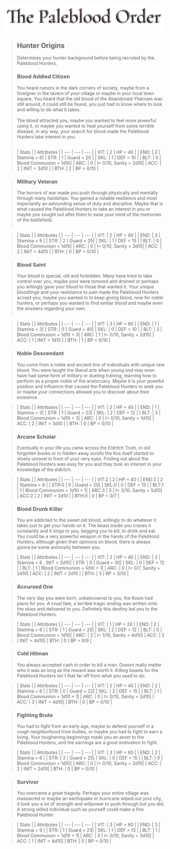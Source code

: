 <link rel="stylesheet" href="assets/css/hunter-origins.css">
<a id= "logo" href="https://fellipepombo.github.io/BloodandBeastsTTRPG/">
  <img src="assets/images/logo.png">
</a>


>## Hunter Origins
>Determines your hunter background before being recruted by the Paleblood Hunters.
>### Blood Addled Citizen
>You heard rumors in the dark corners of society, maybe from a foreigner in the tavern of your village or maybe in your local town square. You heard that the old blood of the Abandoned Yharnam was still around, it could still be found, you just had to know where to look and willing to do what it takes. <br> <br>
The blood attracted you, maybe you wanted to feel more powerful using it, or maybe you wanted to heal yourself from some terrible disease, in any way, your search for blood made the Paleblood Hunters take interest in you.<br><br>

>| Stats |  | Attributes |
| --- | --- | --- |
| VIT: | 2 | HP = 40 |
| END: | 2 | Stamina = 6|
| STR: | 1 | Guard = 20 |
| SKL: | 1 | DEF = 10 |
| BLT: | 0 | Blood Communion = 1d10|
| ARC: | 0 | I= 0/10, Sanity = 2d10|
| ACC: | 2 | INIT = 3d10 |
| BTH: | 2 | BP = 0/10 |

>### Military Veteran
>The horrors of war made you push through physically and mentally through many hardships. You gained a notable resilience and most importantly an astounding sense of duty and discipline. Maybe that is what caused the Paleblood Hunters to take an interest in you or maybe you sought out after them to ease your mind of the memories of the battlefield.<br><br>

>| Stats |  | Attributes |
| --- | --- | --- |
| VIT: | 2 | HP = 40 |
| END: | 3 | Stamina = 9 |
| STR: | 2 | Guard = 25|
| SKL: | 1 | DEF = 15 |
| BLT: | 0 | Blood Communion = 1d10|
| ARC: | 0 | I= 0/10, Sanity = 3d10|
| ACC: | 2 | INIT = 4d10 |
| BTH: | 0 | BP = 0/10 |

>### Blood Saint
>Your blood is special, old and forbidden. Many have tried to take control over you, maybe your were tortured and drained or perhaps you willingly gave your blood to those that wanted it. Your unique bloodtinge and your resistance to pain made the Paleblood Hunters accept you, maybe you wanted in to keep giving blood, now for noble hunters, or perhaps you wanted to find similar blood and maybe even the answers regarding your own.<br><br>

>| Stats |  | Attributes |
| --- | --- | --- |
| VIT: | 3 | HP = 60 |
| END: | 1 | Stamina = 3|
| STR: | 0 | Guard = 40|
| SKL: | 0 | DEF = 10 |
| BLT: | 3 | Blood Communion = 1d10 + 3|
| ARC: | 1 | I= 0/10, Sanity = 2d10|
| ACC: | 1 | INIT = 1d10 |
| BTH: | 1 | BP = 0/10 |

>### Noble Descendant
>You come from a noble and ancient line of individuals with unique rare blood. You were taught the liberal arts when young and may even have had some form of military or dueling training, learning how to perform as a proper noble of the aristocracy. Maybe it is your poweful position and influence that caused the Paleblood Hunters to seek you or maybe your connections allowed you to discover about their existence. 

>| Stats |  | Attributes |
| --- | --- | --- |
| VIT: | 2 | HP = 40 |
| END: | 1 | Stamina = 3|
| STR: | 1 | Guard = 22|
| SKL: | 2 | DEF = 12 |
| BLT: | 3 | Blood Communion = 1d10 + 3|
| ARC: | 0 | I= 0/10, Sanity = 1d10|
| ACC: | 2 | INIT = 3d10 |
| BTH: | 0 | BP = 0/10 |

>### Arcane Scholar
> Eventually in your life you came across the Eldritch Truth, in old forgotten books or in hidden away scrolls the Kos itself started to slowly unravel in front of your very eyes. Finding out about the Paleblood Hunters was easy for you and they took an interest in your knowledge of the eldritch. 

>| Stats |  | Attributes |
| --- | --- | --- |
| VIT:2 | 2 | HP = 40 |
| END:2 | 2 | Stamina = 6 |
| STR:0 | 0 | Guard = 20|
| SKL:0 | 0 | DEF = 15 |
| BLT:1 | 1 | Blood Communion = 1d10 + 1|
| ARC:3 | 3 | I= 3/10, Sanity = 5d10|
| ACC:2 | 2 | INIT = 2d10 |
| BTH:0 | 0 | BP = 0/7 |

>### Blood Drunk Killer
> You are addicted to the sweet old blood, willingly to do whatever it takes just to get your hands on it. The beast inside you craves it constantly and it sings to you, begging you to kill, to drink and eat. You could be a very powerful weapon in the hands of the Paleblood Hunters, although given their opinions on blood, there is always gonna be some animosity between you.

>| Stats |  | Attributes |
| --- | --- | --- |
| VIT: | 2 | HP = 40 |
| END: | 2 | Stamina = 6  , INIT = 2d10|
| STR: | 0 | Guard = 30|
| SKL: | 0 | DEF = 12 |
| BLT: | 1 | Blood Communion = 1d10 + 1|
| ARC: | 0 | I= 0/7, Sanity = 2d10|
| ACC: | 2 | INIT = 2d10 |
| BTH: | 3 | BP = 3/10 |

>### Accursed One
>The very day you were born, unbeknownst to you, the Kosm had plans for you. A cruel fate, a terrible tragic ending was written onto the skies and delivered to you. Definitely this destiny led you to the Paleblood Hunters.

>| Stats |  | Attributes |
| --- | --- | --- |
| VIT: | 1 | HP = 20 |
| END: | 2 | Stamina = 6 |
| STR: | 1 | Guard = 20|
| SKL: | 2 | DEF = 12 |
| BLT: | 0 | Blood Communion = 1d10|
| ARC: | 2 | I= 1/10, Sanity = 4d10|
| ACC: | 2 | INIT = 4d10|
| BTH: | 0 | BP = 0/9 |

>### Cold Hitman
>You always accepted cash in order to kill a man. Doesnt really matter who it was as long as the reward was worth it. Killing beasts for the Paleblood Hunters isn`t that far off from what you used to do.

>| Stats |  | Attributes |
| --- | --- | --- |
| VIT: | 2 | HP = 40 |
| END: | 2 | Stamina = 6 |
| STR: | 0 | Guard = 22|
| SKL: | 2 | DEF = 15 |
| BLT: | 1 | Blood Communion = 1d10 + 1|
| ARC: | 0 | I= 0/10, Sanity = 2d10|
| ACC: | 3 | INIT = 4d10|
| BTH: | 0 | BP = 0/10 |

>### Fighting Brute
>You had to fight from an early age, maybe to defend yourself in a rough neighborhood from bullies, or maybe you had to fight to earn a living. Your toughening beginnings made you an asset to the Paleblood Hunters, and the earnings are a good motivation to fight.

>| Stats |  | Attributes |
| --- | --- | --- |
| VIT: | 3 | HP = 60 |
| END: | 2 | Stamina = 6 |
| STR: | 3 | Guard = 25|
| SKL: | 0 | DEF = 15 |
| BLT: | 0 | Blood Communion = 1d10|
| ARC: | 0 | I= 0/10, Sanity = 2d10|
| ACC: | 2 | INIT = 2d10|
| BTH: | 0 | BP = 0/10 |

> ### Survivor
>You overcame a great tragedy. Perhaps your entire village was massacred or maybe an earthquake or hurricane wiped out your city, it took you a lot of strength and willpower to push through but you did. A strong willed individual such as yourself could make a fine Paleblood Hunter.

>| Stats |  | Attributes |
| --- | --- | --- |
| VIT: | 3 | HP = 60 |
| END: | 3 | Stamina = 9 |
| STR: | 1 | Guard = 23|
| SKL: | 1 | DEF = 13 |
| BLT: | 1 | Blood Communion = 1d10 + 1|
| ARC: | 0 | I= 0/10, Sanity = 3d10|
| ACC: | 1 | INIT = 4d10|
| BTH: | 0 | BP = 0/10 |
